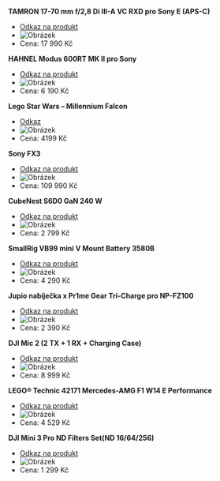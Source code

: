 
**TAMRON 17-70 mm f/2,8 Di III-A VC RXD pro Sony E (APS-C)**
  - [Odkaz na produkt](https://www.fotoskoda.cz/tamron-17-70-mm-f-2-8-di-iii-a-vc-rxd-pro-sony-e/)
  - ![Obrázek](https://static6.fotoskoda.cz/data/cache/thumb_500-500-12-0/products/175572/1606817907/tamron-17-70-mm-f-2-8-di-iii-a-vc-rxd-pro-sony-e-01.webp?s=9a2e8fef558172b09692a6f122eb5dd7)
  - Cena: 17 990 Kč

**HAHNEL Modus 600RT MK II pro Sony**
  - [Odkaz na produkt](https://www.fotoskoda.cz/hahnel-modus-600rt-mk-ii-speedlight-pro-sony/#/)
  - ![Obrázek](https://static10.fotoskoda.cz/data/cache/thumb_500-500-12-0/products/159923/1556014720/modus_600rt_.webp?s=70f3f65b22e5a32cca895e740292c196)
  - Cena: 6 190 Kč

**Lego Star Wars – Millennium Falcon**  
  - [Odkaz](https://www.lego.com/cs-cz/product/millennium-falcon-75257)
  - ![Obrázek](https://www.lego.com/cdn/cs/set/assets/bltaf31e1ebf27322cc/75257_Prod.png?format=webply&fit=bounds&quality=60&width=800&height=800&dpr=2)
  - Cena: 4199 Kč

**Sony FX3**
  - [Odkaz na produkt](https://www.megapixel.cz/sony-ilme-fx3?gad_campaignid=21080423272)
  - ![Obrázek](https://cdn.megapixel.cz/images/product-w1120h1120/3/283793.webp?v=1614156539)
  - Cena: 109 990 Kč

**CubeNest S6D0 GaN 240 W**
- [Odkaz na produkt](https://www.alza.cz/cubenest-s6d0-gan-240-w-cerna-d12542436.htm?idp=8435&banner_id=47441)
- ![Obrázek](https://image.alza.cz/products/NZE304a18/NZE304a18.jpg?width=1000&height=1000)
- Cena: 2 799 Kč

**SmallRig VB99 mini V Mount Battery 3580B**
- [Odkaz na produkt](https://www.syntex.cz/smallrig-vb99-mini-v-mount-battery-3580)
- ![Obrázek](https://www.syntex.cz/media/produkty/19457/2_thumb_1703234220632.jpg)
- Cena: 4 290 Kč

**Jupio nabíječka x Pr1me Gear Tri-Charge pro NP-FZ100**
- [Odkaz na produkt](https://www.megapixel.cz/jupio-nabijecka-x-pr1me-gear-tri-charge-pro-np-fz100?utm_campaign=heureka_cpc&utm_id=heureka.cz_product&utm_medium=product&utm_source=heureka.cz&utm_term=138675)
- ![Obrázek](https://cdn.megapixel.cz/images/product-w1120h1120/0/412950.webp?v=1701350070)
- Cena: 2 390 Kč

**DJI Mic 2 (2 TX + 1 RX + Charging Case)**
- [Odkaz na produkt](https://www.alza.cz/dji-mic-2-2-tx-1-rx-charging-case-d9223611.htm)
- ![Obrázek](https://image.alza.cz/products/DJI23_59/DJI23_59.jpg?width=1000&height=1000)
- Cena: 8 999 Kč

**LEGO® Technic 42171 Mercedes-AMG F1 W14 E Performance**
- [Odkaz na produkt](https://www.alza.cz/hracky/lego-technic-42171-mercedes-amg-f1-w14-e-performance-d9925805.htm)
- ![Obrázek](https://image.alza.cz/products/LO42171/LO42171.jpg?width=1000&height=1000)
- Cena: 4 529 Kč

**DJI Mini 3 Pro ND Filters Set(ND 16/64/256)**
- [Odkaz na produkt](https://www.alza.cz//dji-mini3-pro-nd-filters-setnd-16-64-256-d7177687.htm?kampan=adwsma_smart_pla_all_smart_drony_drony_c_9211645___DJI22_47_741495860850_~174792368617~&gad_source=1&gad_campaignid=22370709242&gclid=Cj0KCQjwoNzABhDbARIsALfY8VOwSOMUxXKS_Exbjl1ZbDIDiqrr7HJlhUMpJKQ_dHOPST8P5lQ3o0EaAgcbEALw_wcB#reviews)
- ![Obrázek](https://image.alza.cz/products/DJI22_47/DJI22_47.jpg?width=1000&height=1000)
- Cena: 1 299 Kč
